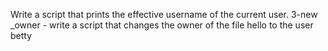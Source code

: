  Write a script that prints the effective username of the current user.
3-new _owner - write a script that changes the owner of the file hello to the user betty  



